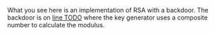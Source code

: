 What you see here is an implementation of RSA with a backdoor. The backdoor is on [line TODO](http://TO.DO/TODO#TOD0) where the key generator uses a composite number to calculate the modulus.